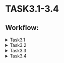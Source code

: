 
# TASK3.1-3.4
## Workflow:


<details>
<summary> Task3.1  </summary>
<br>
Created three networkss according to instructions. Configured static IP addresses in Enterprise Net with network 10.2.30.0/24 and checked connection.


![Screen1](https://github.com/wrldwde/DevOps_online_Kharkiv_2021Q4/blob/main/m3/task3.1/screenshots/Screenshot_1.png)


Configured Data Center network with static IP addresses by rule 1.30.2.0/24 and checked connection.


![Screen2](https://github.com/wrldwde/DevOps_online_Kharkiv_2021Q4/blob/main/m3/task3.1/screenshots/Screenshot_2.png)


Switched Ethernet adapter to Wi-Fi module on Client 3 PC and configured wireless connection in Home Office network and checked connection. 


![Screen3](https://github.com/wrldwde/DevOps_online_Kharkiv_2021Q4/blob/main/m3/task3.1/screenshots/Screenshot_3.png)


Link to Packet Tracer project file: [task3.1.pkt][task3.1-pkt]
#### Additional task

Installed Wireshrk, captured trafic and selected an TCP-segment from captured part. Found and highlighted channel, network and transport layer header. Highlighted source and destination MAC, IP addresses and port numbers.


![Screen4](https://github.com/wrldwde/DevOps_online_Kharkiv_2021Q4/blob/main/m3/task3.1/screenshots/Screenshot_4.png)
</details>

<details>
<summary>Task3.2</summary>
<br>
Connected task3.1 networks by Internet based on three routers connected according to task. Divided network 40.1.2.0/24 to 4 networks and assign the desire addresses to the corresponding ports:

 -  40.1.2.0/26
 - 40.1.2.64/26
 - 40.1.2.128/26
 - 40.1.2.192/26
 
 Assigned GE0/0 interface of routers with route:
 
 - ISP1 - 10.2.30.1/24
 - ISP2 - 40.1.2.192/26
 - ISP3 - 1.30.2.1/24

Configured default gateways on end devices and checked connection in networks from end device to network router.
 ![Screen5](https://github.com/wrldwde/DevOps_online_Kharkiv_2021Q4/blob/main/m3/task3.2/screenshots/Screenshot_6.png)
 ![Screen6](https://github.com/wrldwde/DevOps_online_Kharkiv_2021Q4/blob/main/m3/task3.2/screenshots/Screenshot_6.png)
 ![Screen7](https://github.com/wrldwde/DevOps_online_Kharkiv_2021Q4/blob/main/m3/task3.2/screenshots/Screenshot_7.png)


##### Data Center VLAN Configuration

- Changed subnet mask on servers from 255.255.255.0 to 255.255.255.192 and cheked connection.


![Screen9](https://github.com/wrldwde/DevOps_online_Kharkiv_2021Q4/blob/main/m3/task3.2/screenshots/Screenshot_9.png)


- Created VLANs on Data Center Switcha and assigned them to corresponding ports, checked connection once again


![Screen10](https://github.com/wrldwde/DevOps_online_Kharkiv_2021Q4/blob/main/m3/task3.2/screenshots/Screenshot_10.png)


##### Additional task - VLAN routing

- Switched FE0/1 port mode from Access to Trunk
- Configured routing on ISP3 router through CLI:


```
interface GigabitEthernet0/0.2
encapsulation dot1Q 2
ip address 1.30.2.1 255.255.255.192
interface GigabitEthernet0/0.3
encapsulation dot1Q 3
ip address 1.30.2.65 255.255.255.192
interface GigabitEthernet0/0.4
encapsulation dot1Q 4
ip address 1.30.2.129 255.255.255.192
```

- Checked connection between servers again


![Screen11](https://github.com/wrldwde/DevOps_online_Kharkiv_2021Q4/blob/main/m3/task3.2/screenshots/Screenshot_11.png)


Link to Packet Tracer project file: [task3.2.pkt][task3.2-pkt]
</details>

<details>
<summary>Task3.3</summary>
<br>

Configured static routing on routers according to subnets obtained from previous tasks and checked connections.

| Router | Interface | Network IP-address | Host IP-address |
| ---- |--------| ---------------- | ------------ |
| ISP1 | GE0/0 | 10.2.30.0/24 | 10.2.30.1 |
| | GE1/0 | 40.1.2.0/26 | 40.1.2.1 |
| | GE2/0 | 40.1.2.64/26 | 40.1.2.65|
| ISP2 | GE0/0 | 40.1.2.192/26 | 40.1.2.193 |
| | GE1/0 | 40.1.2.0/26 | 40.1.2.2 |
| | GE3/0 | 40.1.2.128/26 | 40.1.2.129 |
| ISP3 | GE0/0.2 | 1.30.2.0/26 | 1.30.2.1 |
| | GE0/0.3 | 1.30.2.64/26 | 1.30.2.65 |
| | GE0/0.4 | 1.30.2.128/26 | 1.30.2.129 |
| | GE2/0 | 40.1.2.64/26 | 40.1.2.66 |
| | GE3/0 | 40.1.2.128/26 | 40.1.2.130 |
| Home | Internet | 40.1.2.192/26 | 40.1.2.194 |

 
 ![Screen12](https://github.com/wrldwde/DevOps_online_Kharkiv_2021Q4/blob/main/m3/task3.3/screenshots/Screenshot_12.png)


![Screen13](https://github.com/wrldwde/DevOps_online_Kharkiv_2021Q4/blob/main/m3/task3.3/screenshots/Screenshot_13.png)


Erased static routing from Internet routers and configured RIP-protocol routing and checked connection once again.


![Screen14](https://github.com/wrldwde/DevOps_online_Kharkiv_2021Q4/blob/main/m3/task3.3/screenshots/Screenshot_14.png)


![Screen15](https://github.com/wrldwde/DevOps_online_Kharkiv_2021Q4/blob/main/m3/task3.3/screenshots/Screenshot_15.png)


Link to Packet Tracer project file: [task3.3.pkt][task3.3-pkt]
</details>

<details>
<summary>Task3.4</summary>
<br>

Configured Enterprise DHCP Server by creating DHCP pool and default gateway (ISP1 GE0/0 interface). Switched Clien1 and Client2 IP Configuration mod to DHCP. Made same steps for Home network and Home Router.

 ![Screen16](https://github.com/wrldwde/DevOps_online_Kharkiv_2021Q4/blob/main/m3/task3.4/screenshots/Screenshot_16.png)


![Screen17](https://github.com/wrldwde/DevOps_online_Kharkiv_2021Q4/blob/main/m3/task3.4/screenshots/Screenshot_17.png)


Configured DNS service on DNS Server adding domains wrldwde1.com and wrldwdeblog.com to DNS table. Configured DNS server address on DHCP servers and update configs on Clients PCs. Ping domains from Client PCs.


![Screen18](https://github.com/wrldwde/DevOps_online_Kharkiv_2021Q4/blob/main/m3/task3.4/screenshots/Screenshot_18.png)


Added a Home Server, configured IP-address and edit an .html file of home page. Configured Port Forwarding on Home Router and added Home Server domain *wrldwdehome.com* to DNS Server table. Checked home page from Client1 PC.


![Screen19](https://github.com/wrldwde/DevOps_online_Kharkiv_2021Q4/blob/main/m3/task3.4/screenshots/Screenshot_19.png)


Link to Packet Tracer project file: [task3.4.pkt][task3.4-pkt]
</details>


[//]: #
[git-repo-url]: <https://github.com/wrldwde/DevOps_online_Kharkiv_2021Q4>
[task3.1-pkt]:<https://github.com/wrldwde/DevOps_online_Kharkiv_2021Q4/blob/main/m3/task3.1/DevOps_Autumn2021_task3.1.pkt>
[task3.2-pkt]:<https://github.com/wrldwde/DevOps_online_Kharkiv_2021Q4/blob/main/m3/task3.2/DevOps_task3.2.pkt>
[task3.3-pkt]:<https://github.com/wrldwde/DevOps_online_Kharkiv_2021Q4/blob/main/m3/task3.2/DevOps_task3.3.pkt>
[task3.4-pkt]:<https://github.com/wrldwde/DevOps_online_Kharkiv_2021Q4/blob/main/m3/task3.2/DevOps_task3.4.pkt>